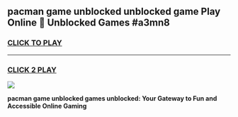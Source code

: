 
## pacman game unblocked unblocked game Play Online 👋 Unblocked Games #a3mn8
<h3>
<a href="https://premium.freeplayer.one?title=pacman_game_unblocked&ref=21F">CLICK TO PLAY</a></h3>
<hr>

<h3>
<a href="https://premium.freeplayer.one?title=pacman_game_unblocked&ref=21F">CLICK 2 PLAY</a>
  
</h3>

<a href="https://premium.freeplayer.one?title=pacman_game_unblocked&ref=21F/"><img src="https://clearcache.store/games.png"></a>


**pacman game unblocked games unblocked: Your Gateway to Fun and Accessible Online Gaming**
